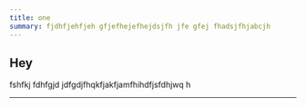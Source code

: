```yaml
---
title: one
summary: fjdhfjehfjeh gfjefhejefhejdsjfh jfe gfej fhadsjfhjabcjh
---
```

## Hey

fshfkj fdhfgjd jdfgdjfhqkfjakfjamfhihdfjsfdhjwq h




---